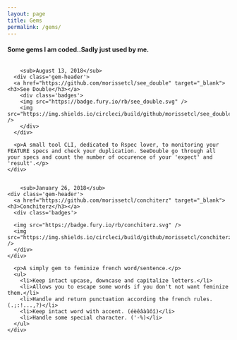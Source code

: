 ```yaml
---
layout: page
title: Gems
permalink: /gems/
---
```

<script async src="https://www.googletagmanager.com/gtag/js?id=UA-90123342-2"></script>
<script>
  window.dataLayer = window.dataLayer || [];
  function gtag(){dataLayer.push(arguments);}
  gtag('js', new Date());

  gtag('config', 'UA-90123342-2');
</script>

<h4 class='title-sub'>Some gems I am coded..Sadly just used by me.</h4>

<div class="row">
	<div class="small-12 columns">

		<sub>August 13, 2018</sub>
      <div class='gem-header'>
      <a href="https://github.com/morissetcl/see_double" target="_blank"><h3>See Double</h3></a>
        <div class='badges'>
        <img src="https://badge.fury.io/rb/see_double.svg" />
        <img src="https://img.shields.io/circleci/build/github/morissetcl/see_double/master" />
        </div>
      </div>

      <p>A small tool CLI, dedicated to Rspec lover, to monitoring your FEATURE specs and check your duplication. SeeDouble go through all your specs and count the number of occurence of your 'expect' and 'result'.</p>
	</div>

</div>

<div class="row">
	<div class="small-12 columns">

		<sub>January 26, 2018</sub>
    <div class='gem-header'>
      <a href="https://github.com/morissetcl/conchiterz" target="_blank"><h3>Conchiterz</h3></a>
      <div class='badges'>

      <img src="https://badge.fury.io/rb/conchiterz.svg" />
      <img src="https://img.shields.io/circleci/build/github/morissetcl/conchiterz/master" />
      </div>
    </div>

      <p>A simply gem to feminize french word/sentence.</p>
      <ul>
        <li>Keep intact upcase, downcase and capitalize letters.</li>
        <li>Allows you to escape some words if you don't not want feminize them.</li>
        <li>Handle and return punctuation according the french rules. (.;:!...,?)</li>
        <li>Keep intact word with accent. (éèêâàûôî)</li>
        <li>Handle some special character. ('-%)</li>
      </ul>
	</div>

</div>
